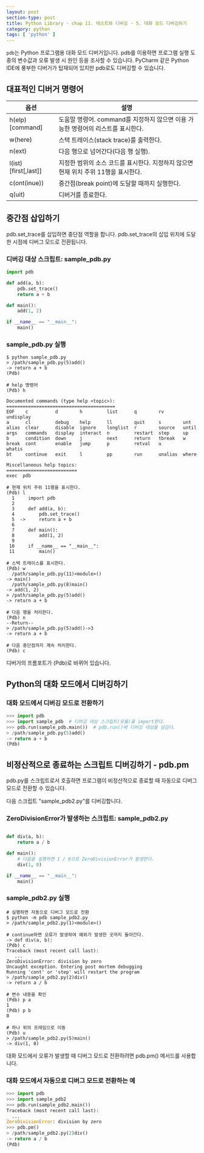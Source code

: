```yaml
---
layout: post
section-type: post
title: Python Library - chap 11. 테스트와 디버깅 - 5. 대화 모드 디버깅하기
category: python
tags: [ 'python' ]
---
```


`pdb`는 Python 프로그램용 대화 모드 디버거입니다. pdb를 이용하면 프로그램 실행 도중의 변수값과 오류 발생 시 원인 등을 조사할 수 있습니다. PyCharm 같은 Python IDE에 풍부한 디버거가 탑재되어 있지만 pdb로도 디버깅할 수 있습니다.

## 대표적인 디버거 명령어

옵션 | 설명
---|---
h(elp)[command] | 도움말 명령어. command를 지정하지 않으면 이용 가능한 명령어의 리스트를 표시한다.
w(here) | 스택 트레이스(stack trace)를 출력한다.
n(ext) | 다음 행으로 넘어간다(다음 행 실행).
l(ist)[first[,last]] | 지정한 범위의 소스 코드를 표시한다. 지정하지 않으면 현재 위치 주위 11행을 표시한다.
c(ont(inue)) | 중간점(break point)에 도달할 때까지 실행한다.
q(uit) | 디버거를 종료한다.

## 중간점 삽입하기
pdb.set_trace를 삽입하면 중단점 역할을 합니다. pdb.set_trace의 삽입 위치에 도달한 시점에 디버그 모드로 전환됩니다.

### 디버깅 대상 스크립트: sample_pdb.py

```python
import pdb

def add(a, b):
    pdb.set_trace()
    return a + b

def main():
    add(1, 2)

if __name__ == "__main__":
    main()
```

### sample_pdb.py 실행

```
$ python sample_pdb.py
> /path/sample_pdb.py(5)add()
-> return a + b
(Pdb)

# help 명령어
(Pdb) h

Documented commands (type help <topic>):
========================================
EOF    c          d        h         list      q        rv       undisplay
a      cl         debug    help      ll        quit     s        unt
alias  clear      disable  ignore    longlist  r        source   until
args   commands   display  interact  n         restart  step     up
b      condition  down     j         next      return   tbreak   w
break  cont       enable   jump      p         retval   u        whatis
bt     continue   exit     l         pp        run      unalias  where

Miscellaneous help topics:
==========================
exec  pdb

# 현재 위치 주위 11행을 표시한다.
(Pdb) l
  1  	import pdb
  2
  3  	def add(a, b):
  4  	    pdb.set_trace()
  5  ->	    return a + b
  6
  7  	def main():
  8  	    add(1, 2)
  9
 10  	if __name__ == "__main__":
 11  	    main()

# 스택 트레이스를 표시한다.
(Pdb) w
  /path/sample_pdb.py(11)<module>()
-> main()
  /path/sample_pdb.py(8)main()
-> add(1, 2)
> /path/sample_pdb.py(5)add()
-> return a + b

# 다음 행을 처리한다.
(Pdb) n
--Return--
> /path/sample_pdb.py(5)add()->3
-> return a + b

# 다음 중단점까지 계속 처리한다.
(Pdb) c
```
디버거의 프롬포트가 (Pdb)로 바뀌어 있습니다.

## Python의 대화 모드에서 디버깅하기

### 대화 모드에서 디버깅 모드로 전환하기

```python
>>> import pdb
>>> import sample_pdb  # 디버깅 대상 스크립트(모듈)을 import한다.
>>> pdb.run(sample_pdb.main())  # pdb.run()에 디버깅 대상을 넘김다.
> /path/sample_pdb.py(5)add()
-> return a + b
(Pdb)
```

## 비정산적으로 종료하는 스크립트 디버깅하기 - pdb.pm
pdb.py를 스크립트로서 호출하면 프로그램이 비정산적으로 종료할 때 자동으로 디버그 모드로 전환할 수 있습니다.  

다음 스크립트 "sample_pdb2.py"를 디버깅합니다.

### ZeroDivisionError가 발생하는 스크립트: sample_pdb2.py

```python

def div(a, b):
    return a / b

def main():
    # 다음을 실행하면 1 / 0으로 ZeroDivisionError가 발생한다.
    div(1, 0)

if __name__ == "__main__":
    main()
```

### sample_pdb2.py 실행

```
# 실행하면 자동으로 디버그 모드로 전환
$ python -m pdb sample_pdb2.py
> /path/sample_pdb2.py(1)<module>()

# continue하면 오류가 발생하여 예외가 발생한 곳까지 돌아간다.
-> def div(a, b):
(Pdb) c
Traceback (most recent call last):
   ...
ZeroDivisionError: division by zero
Uncaught exception. Entering post mortem debugging
Running 'cont' or 'step' will restart the program
> /path/sample_pdb2.py(2)div()
-> return a / b

# 변수 내용을 확인
(Pdb) p a
1
(Pdb) p b
0

# 하나 위의 프레임으로 이동
(Pdb) u
> /path/sample_pdb2.py(5)main()
-> div(1, 0)
```

대화 모드에서 오류가 발생할 때 디버그 모드로 전환하려면 pdb.pm() 메서드를 사용합니다.

### 대화 모드에서 자동으로 디버그 모드로 전환하는 예

```python
>>> import pdb
>>> import sample_pdb2
>>> pdb.run(sample_pdb2.main())
Traceback (most recent call last):
  ...
ZeroDivisionError: division by zero
>>> pdb.pm()
> /path/sample_pdb2.py(2)div()
-> return a / b
(Pdb)
```
